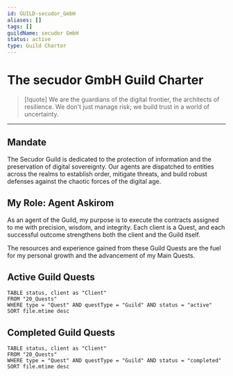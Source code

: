 ```yaml
---
id: GUILD-secudor_GmbH
aliases: []
tags: []
guildName: secudor GmbH
status: active
type: Guild Charter
---
```


# The secudor GmbH Guild Charter

> [!quote]
> We are the guardians of the digital frontier, the architects of resilience. We don't just manage risk; we build trust in a world of uncertainty.

---

## Mandate

The Secudor Guild is dedicated to the protection of information and the preservation of digital sovereignty. Our agents are dispatched to entities across the realms to establish order, mitigate threats, and build robust defenses against the chaotic forces of the digital age.

## My Role: Agent Askirom

As an agent of the Guild, my purpose is to execute the contracts assigned to me with precision, wisdom, and integrity. Each client is a Quest, and each successful outcome strengthens both the client and the Guild itself.

The resources and experience gained from these Guild Quests are the fuel for my personal growth and the advancement of my Main Quests.

## Active Guild Quests

```dataview
TABLE status, client as "Client"
FROM "20_Quests"
WHERE type = "Quest" AND questType = "Guild" AND status = "active"
SORT file.mtime desc
```

## Completed Guild Quests

```dataview
TABLE status, client as "Client"
FROM "20_Quests"
WHERE type = "Quest" AND questType = "Guild" AND status = "completed"
SORT file.mtime desc
```
